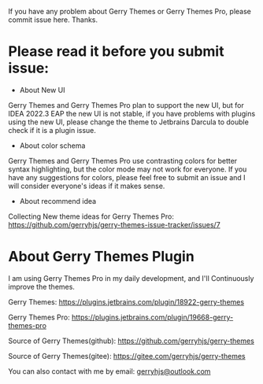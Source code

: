 If you have any problem about Gerry Themes or Gerry Themes Pro, please commit issue here. Thanks.

# Please read it before you submit issue:

* About New UI 

Gerry Themes and Gerry Themes Pro plan to support the new UI, but for IDEA 2022.3 EAP the new UI is not stable, if you have problems with plugins using the new UI, please change the theme to Jetbrains Darcula to double check if it is a plugin issue.

* About color schema

Gerry Themes and Gerry Themes Pro use contrasting colors for better syntax highlighting, but the color mode may not work for everyone. If you have any suggestions for colors, please feel free to submit an issue and I will consider everyone's ideas if it makes sense.

* About recommend idea

Collecting New theme ideas for Gerry Themes Pro: https://github.com/gerryhjs/gerry-themes-issue-tracker/issues/7

# About Gerry Themes Plugin

I am using Gerry Themes Pro in my daily development, and I'll Continuously improve the themes.

Gerry Themes: https://plugins.jetbrains.com/plugin/18922-gerry-themes

Gerry Themes Pro: https://plugins.jetbrains.com/plugin/19668-gerry-themes-pro

Source of Gerry Themes(github): https://github.com/gerryhjs/gerry-themes

Source of Gerry Themes(gitee): https://gitee.com/gerryhjs/gerry-themes

You can also contact with me by email: gerryhjs@outlook.com
